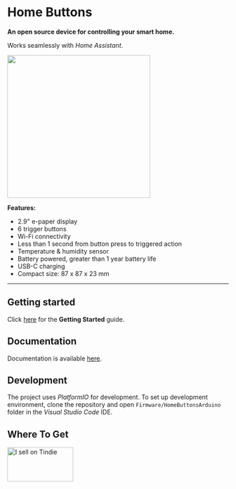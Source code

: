 # Home Buttons


**An open source device for controlling your smart home.**

Works seamlessly with *Home Assistant*.

<img src="docs/assets/promo_1.jpeg" width="325">

**Features:**
- 2.9" e-paper display
- 6 trigger buttons
- Wi-Fi connectivity
- Less than 1 second from button press to triggered action
- Temperature & humidity sensor
- Battery powered, greater than 1 year battery life
- USB-C charging
- Compact size: 87 x 87 x 23 mm

---

## Getting started

Click [here](https://docs.home-buttons.com/setup) for the **Getting Started** guide. 

## Documentation

Documentation is available [here](https://docs.home-buttons.com).

## Development

The project uses *PlatformIO* for development. To set up development environment, clone the repository and open `Firmware/HomeButtonsArduino` 
folder in the *Visual Studio Code* IDE.

## Where To Get

<a href="https://www.tindie.com/stores/plab/home-buttons/?ref=offsite_badges&utm_source=sellers_nplan&utm_medium=badges&utm_campaign=badge_medium"><img src="https://d2ss6ovg47m0r5.cloudfront.net/badges/tindie-mediums.png" alt="I sell on Tindie" width="150" height="78"></a>
